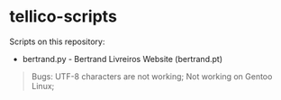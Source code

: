 # tellico-scripts

Scripts on this repository:
- bertrand.py - Bertrand Livreiros Website (bertrand.pt)
> Bugs: UTF-8 characters are not working;
> Not working on Gentoo Linux;
